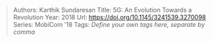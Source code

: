 > Authors: Karthik Sundaresan
> Title: 5G: An Evolution Towards a Revolution
> Year: 2018
> Url: https://doi.org/10.1145/3241539.3270098
> Series: MobiCom '18
> Tags: *Define your own tags here, separate by comma*